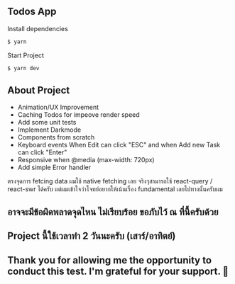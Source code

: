 ## Todos App

Install dependencies

```bash
$ yarn
```

Start Project

```bash
$ yarn dev
```

## About Project

- Animation/UX Improvement
- Caching Todos for impeove render speed
- Add some unit tests
- Implement Darkmode
- Components from scratch
- Keyboard events When Edit can click "ESC" and when Add new Task can click "Enter"
- Responsive when @media (max-width: 720px)
- Add simple Error handler

ตรงจุดการ fetcing data ผมใช้ native fetching เลย จริงๆสามารถใช้ react-query / react-swr ได้ครับ แต่ผมเข้าใจว่าโจทย์อยากให้เน้นเรื่อง fundamental เลยไปทางนั้นครับผม

## อาจจะมีข้อผิดพลาดจุดไหน ไม่เรียบร้อย ขอภับไว้ ณ ที่นี้ครับด้วย

## Project นี้ใช้เวลาทำ 2 วันนะครับ (เสาร์/อาทิตย์)

## Thank you for allowing me the opportunity to conduct this test. I'm grateful for your support. 🙏
